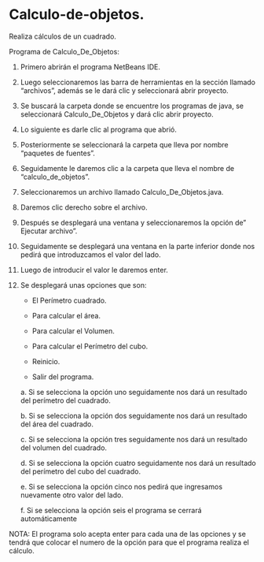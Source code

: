 # Calculo-de-objetos.
Realiza cálculos de un cuadrado.

Programa de Calculo_De_Objetos:
1)	Primero abrirán el programa NetBeans IDE.
2)	Luego seleccionaremos las barra de herramientas en la sección llamado “archivos”, además se le dará clic  y seleccionará abrir proyecto.
3)	Se buscará la carpeta donde se encuentre los programas de java, se seleccionará Calculo_De_Objetos y dará clic abrir proyecto.
4)	Lo siguiente es darle clic al programa que abrió.
5)	Posteriormente se seleccionará la carpeta que lleva por nombre “paquetes de fuentes”.
6)	Seguidamente le daremos clic a la carpeta que lleva el nombre de “calculo_de_objetos”.
7)	Seleccionaremos un archivo llamado Calculo_De_Objetos.java.
8)	Daremos clic derecho sobre el archivo.
9)	Después se desplegará una ventana  y seleccionaremos la opción de” Ejecutar archivo”.
10)	Seguidamente se desplegará una ventana en la parte inferior donde nos pedirá que introduzcamos el valor del lado.
11)	Luego de introducir el valor le daremos enter.
12)	Se desplegará unas opciones  que son:

 	  * El Perímetro cuadrado.
  
 	  * Para calcular el área.
  
  	* Para calcular el Volumen.
  
  	* Para calcular el Perímetro del cubo.
  
  	* Reinicio.  
  
 	 * Salir del programa.
   
    a.	Si se selecciona la opción uno seguidamente nos dará un resultado del perímetro del cuadrado.
    
    b.	Si se selecciona la opción dos seguidamente nos dará un resultado del área del cuadrado.
    
    c.	Si se selecciona la opción tres seguidamente nos dará un resultado del volumen del cuadrado.
    
    d.	Si se selecciona la opción cuatro  seguidamente nos dará un resultado del perímetro del cubo  del cuadrado.
    
    e.	Si se selecciona la opción cinco nos pedirá que ingresamos nuevamente otro valor del lado.
    
    f.	Si se selecciona la opción  seis el programa se cerrará automáticamente 
    
NOTA: El programa solo acepta enter para cada una de las opciones y se tendrá que colocar el numero de la opción para que el programa realiza el cálculo.
